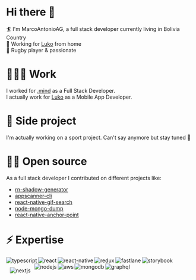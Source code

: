 # Hi there 👋

 🏄 I'm MarcoAntonioAG, a full stack developer currently living in Bolivia Country<br />
 🏡 Working for [Luko](https://luko.eu/) from home<br />
 🏉 Rugby player & passionate

# 👨🏼‍💻 Work

I worked for [.mind](https://github.com/dotmind) as a Full Stack Developer.<br />
I actually work for [Luko](https://luko.eu/) as a Mobile App Developer.<br/>

# 🎸 Side project

I'm actually working on a sport project. Can't say anymore but stay tuned 🎸

# 🙌🏼 Open source

As a full stack developer I contributed on different projects like:
- [rn-shadow-generator](https://github.com/dotmind/rn-shadow-generator)
- [appscanner-cli](https://github.com/dotmind/appscanner-cli)
- [react-native-gif-search](https://github.com/Thanasis1101/react-native-gif-search)
- [node-mongo-dump](https://github.com/dotmind/node-mongo-dump)
- [react-native-anchor-point](https://github.com/sueLan/react-native-anchor-point)

# ⚡️ Expertise

<img align="left" alt="typescript" src="https://img.shields.io/badge/typescript%20-3178C6.svg?&style=for-the-badge&logo=typescript&logoColor=white" />
<img align="left" alt="react" src="https://img.shields.io/badge/react%20-%2320232a.svg?&style=for-the-badge&logo=react&logoColor=%2361DAFB" />
<img align="left" alt="react-native" src="https://img.shields.io/badge/react%20native%20-%2320232a.svg?&style=for-the-badge&logo=react&logoColor=%2361DAFB" />
<img align="left" alt="redux" src="https://img.shields.io/badge/redux%20-764ABC.svg?&style=for-the-badge&logo=redux&logoColor=white" />
<img align="left" alt="fastlane" src="https://img.shields.io/badge/fastlane%20-00F200.svg?&style=for-the-badge&logo=fastlane&logoColor=white" />
<img align="left" alt="storybook" src="https://img.shields.io/badge/storybook%20-FF4785.svg?&style=for-the-badge&logo=storybook&logoColor=white" />


<img style="float:left; margin: 10px;" alt="nextjs" src="https://img.shields.io/badge/next.js%20-000000.svg?&style=for-the-badge&logo=next.js&logoColor=white" />

<img align="left" alt="nodejs" src="https://img.shields.io/badge/node.js%20-%2343853D.svg?&style=for-the-badge&logo=node.js&logoColor=white" />
<img align="left" alt="aws" src="https://img.shields.io/badge/Amazon%20AWS-%23232F3E?logo=amazon-aws&logoColor=white&style=for-the-badge" />
<img align="left" alt="mongodb" src="https://img.shields.io/badge/mongodb%20-47A248.svg?&style=for-the-badge&logo=mongodb&logoColor=white" />
<img align="left" alt="graphql" src="https://img.shields.io/badge/graphql%20-E434AA.svg?&style=for-the-badge&logo=graphql&logoColor=white" />

<br />
<br />


